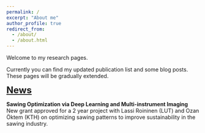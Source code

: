 ```yaml
---
permalink: /
excerpt: "About me"
author_profile: true
redirect_from: 
  - /about/
  - /about.html
---
```


Welcome to my research pages. 

Currently you can find my updated publication list and some blog posts. These pages will be gradually extended.

<font size="5">
<b><u>News</u></b><br>
</font>


<b>Sawing Optimization via Deep Learning and Multi-instrument Imaging</b><br>
New grant approved for a 2 year project with Lassi Roininen (LUT) and Ozan Öktem (KTH) on 
optimizing sawing patterns to improve sustainability in the sawing industry. 

